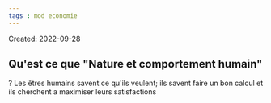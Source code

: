 ```yaml
---
tags : mod economie
---
```

Created: 2022-09-28

## Qu'est ce que "Nature et comportement humain"
?
Les êtres humains savent ce qu'ils veulent; ils savent faire un bon calcul et ils cherchent a maximiser leurs satisfactions
<!--SR:!2023-02-07,15,270-->